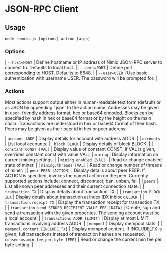 # JSON-RPC Client

## Usage

`node remote.js [options] action [args]`

### Options

| `--host=HOST` | Define hostname or IP address of Nimiq JSON-RPC server to connect to. Defaults to local host.  |
| `--port=PORT` | Define port corresponding to HOST. Defaults to 8648. |
| `--user=USER` | Use basic authentication with username USER. The password will be prompted for. |

### Actions

Most actions support output either in human-readable text form (default) or as JSON by appending '.json' to the action name. Addresses may be given in user- friendly address format, hex or base64 encoded. Blocks can be specified by hash in hex or base64 format or by the height on the main chain. Transactions are understood in hex or base64 format of their hash. Peers may be given as their peer id in hex or peer address.

| `account ADDR` | Display details for account with address ADDR. |
| `accounts` | List local accounts. |
| `block BLOCK` | Display details of block BLOCK. |
| `constant CONST [VAL]` | Display value of constant CONST. If VAL is given, overrides constant const with value VAL.|
| `mining` |  Display information on current mining settings. |
| `mining.enabled [VAL] ` | Read or change enabled state of miner. |
| `mining.threads [VAL]` | Read or change number of threads of miner. |
| `peer PEER [ACTION]` | Display details about peer PEER. If ACTION is specified, invokes the named action on the peer. Currently supported actions include: connect, disconnect, ban, unban, fail |
| `peers` | List all known peer addresses and their current connection state. |
| `transaction TX` | Display details about transaction TX. |
| `transaction BLOCK IDX` | Display details about transaction at index IDX inblock `BLOCK`. |
| `transaction.receipt TX` | Display the transaction receipt for transaction TX. |
| `transaction.send SENDER RECIPIENT VALUE FEE [DATA]` | Create, sign and send a transaction with the given properties. The sending account must be a local account. |
| `transactions ADDR [LIMIT]` | Display at most LIMIT transactions involving address ADDR. |
| `mempool` | Display mempool stats. |
| `mempool.content [INCLUDE_TX]` | Display mempool content. If INCLUDE_TX is given, full transactions instead of transaction hashes are requested. |
| `consensus.min_fee_per_byte [FEE]` | Read or change the current min fee per byte setting. |